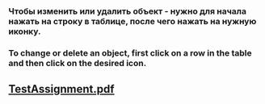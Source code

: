 ### Чтобы изменить или удалить объект - нужно для начала нажать на строку в таблице, после чего нажать на нужную иконку.

### To change or delete an object, first click on a row in the table and then click on the desired icon.

## [TestAssignment.pdf](https://github.com/Kouskee/MVC-Test-RiskStrategy/files/12225936/TestAssignment.pdf)

